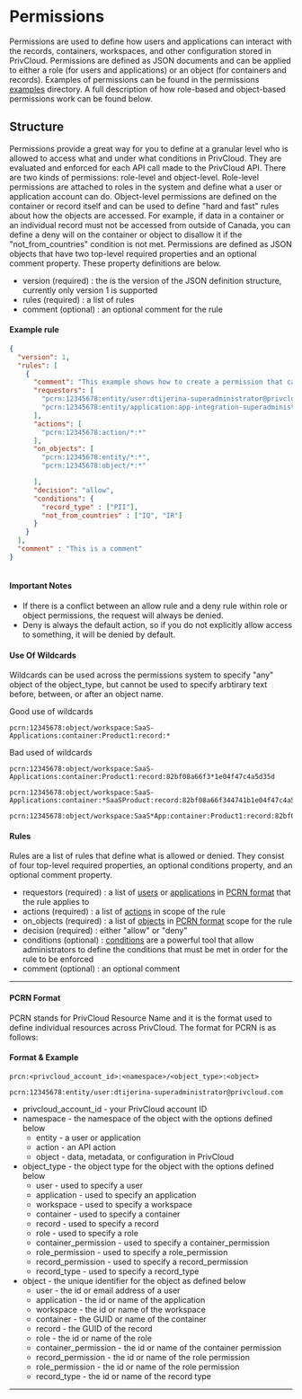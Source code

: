 # Permissions
Permissions are used to define how users and applications can interact with the records, containers, workspaces, and other
configuration stored in PrivCloud. Permissions are defined as JSON documents and can be applied to either a role 
(for users and applications) or an object (for containers and records). Examples of permissions can be found in the 
permissions  [examples](examples/permissions) directory.  A full description of how role-based and object-based permissions work can be 
found below.

## Structure
Permissions provide a great way for you to define at a granular level who is allowed to access what and under what conditions in PrivCloud.
They are evaluated and enforced for each API call made to the PrivCloud API. There are two kinds of permissions: role-level and object-level. 
Role-level permissions are attached to roles in the system and define what a user or application account can do. Object-level 
permissions are defined on the container or record itself and can be used to define "hard and fast" rules about how the 
objects are accessed. For example, if data in a container or an individual record must not be accessed from outside of Canada, you
can define a deny will on the container or object to disallow it if the "not_from_countries" condition is not met. 
Permissions are defined as JSON  objects that have two top-level required properties and an optional comment 
property. These property definitions are below.

  * version (required) : the is the version of the JSON definition structure, currently only version 1 is supported
  * rules (required) : a list of rules 
  * comment (optional) : an optional comment for the rule

#### Example rule
```json
{
  "version": 1,
  "rules": [
    {
      "comment": "This example shows how to create a permission that can be used to grant super-administrative privileges over the entire instance. In this case, this permission is allowing the user dtijerina-superadministrator@privcloud.com or the application app-integration-superadministrator these privileges. Once this permissions is created, it needs to be assigned to a role and then the role granted to dtijerina-superadministrator@privcloud.com or the application app-integration-superadministrator.",
      "requestors": [
        "pcrn:12345678:entity/user:dtijerina-superadministrator@privcloud.com",
        "pcrn:12345678:entity/application:app-integration-superadministrator"
      ],
      "actions": [
        "pcrn:12345678:action/*:*"
      ],
      "on_objects": [
        "pcrn:12345678:entity/*:*",
        "pcrn:12345678:object/*:*"

      ],
      "decision": "allow",
      "conditions": {
        "record_type" : ["PII"],
        "not_from_countries" : ["IQ", "IR"]
      }
    }
  ],
  "comment" : "This is a comment"
}
 
```

#### Important Notes
* If there is a conflict between an allow rule and a deny rule within role or object permissions, the request will always be denied.
* Deny is always the default action, so if you do not explicitly allow access to something, it will be denied by default.

#### Use Of Wildcards
Wildcards can be used across the permissions system to specify "any" object of the object_type, but cannot be used to specify arbtirary
text before, between, or after an object name.

Good use of wildcards
```
pcrn:12345678:object/workspace:SaaS-Applications:container:Product1:record:*
```

Bad used of wildcards
```
pcrn:12345678:object/workspace:SaaS-Applications:container:Product1:record:82bf08a66f3*1e04f47c4a5d35d

pcrn:12345678:object/workspace:SaaS-Applications:container:*SaaSProduct:record:82bf08a66f344741b1e04f47c4a5d35d

pcrn:12345678:object/workspace:SaaS*App:container:Product1:record:82bf08a66f344741b1e04f47c4a5d35d
```

#### Rules
Rules are a list of rules that define what is allowed or denied. They consist of four top-level required properties, an optional 
conditions property, and an optional comment property.

  * requestors (required) : a list of [users](../README.md#users) or [applications](../README.md#applications) in [PCRN format](#pcrn-format) that the rule applies to
  * actions (required) : a list of [actions](actions.md) in scope of the rule
  * on_objects (required) : a list of [objects](../README.md#object) in [PCRN format](#pcrn-format) scope for the rule
  * decision (required) : either "allow" or "deny"
  * conditions (optional) : [conditions](conditions.md) are a powerful tool that allow administrators to define the conditions that must
  be met in order for the rule to be enforced
  * comment (optional) : an optional comment
  
---
  
#### PCRN Format
PCRN stands for PrivCloud Resource Name and it is the format used to define individual resources across PrivCloud. The format
for PCRN is as follows:

#### Format & Example
```
prcn:<privcloud_account_id>:<namespace>/<object_type>:<object>
```

```
pcrn:12345678:entity/user:dtijerina-superadministrator@privcloud.com
```

 * privcloud_account_id - your PrivCloud account ID
 * namespace - the namespace of the object with the options defined below
   * entity - a user or application
   * action - an API action
   * object - data, metadata, or configuration in PrivCloud
 * object_type - the object type for the object with the options defined below
   * user - used to specify a user 
   * application - used to specify an application
   * workspace - used to specify a workspace
   * container - used to specify a container
   * record - used to specify a record
   * role - used to specify a role
   * container_permission - used to specify a container_permission
   * role_permission - used to specify a role_permission
   * record_permission - used to specify a record_permission
   * record_type - used to specify a record_type
 * object - the unique identifier for the object as defined below
   * user - the id or email address of a user 
   * application - the id or name of the application
   * workspace - the id or name of the workspace 
   * container - the GUID or name of the container 
   * record - the GUID of the record
   * role - the id or name of the role
   * container_permission - the id or name of the container permission
   * record_permission - the id or name of the role permission
   * role_permission - the id or name of the role permission
   * record_type - the id or name of the record type
   
   
---
